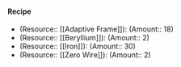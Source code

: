 #### Recipe
- (Resource:: [[Adaptive Frame]]): (Amount:: 18)
- (Resource:: [[Beryllium]]): (Amount:: 2)
- (Resource:: [[Iron]]): (Amount:: 30)
- (Resource:: [[Zero Wire]]): (Amount:: 2)
